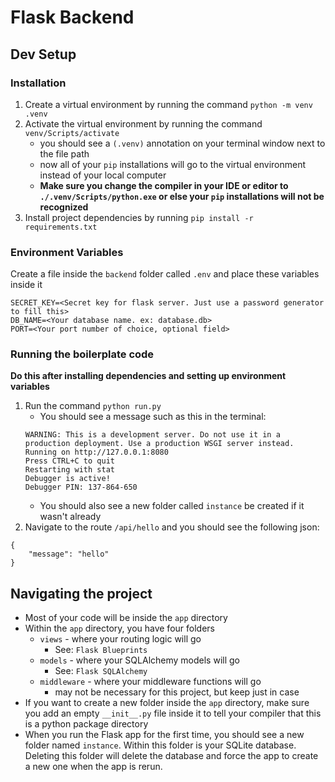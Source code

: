 # Flask Backend
## Dev Setup
### Installation
1. Create a virtual environment by running the command `python -m venv .venv`
2. Activate the virtual environment by running the command `venv/Scripts/activate`
    * you should see a `(.venv)` annotation on your terminal window next to the file path
    * now all of your `pip` installations will go to the virtual environment instead of your local computer
    * **Make sure you change the compiler in your IDE or editor to `./.venv/Scripts/python.exe` or else your `pip` installations will not be recognized**
3. Install project dependencies by running `pip install -r requirements.txt`

### Environment Variables
Create a file inside the `backend` folder called `.env` and place these variables inside it
```
SECRET_KEY=<Secret key for flask server. Just use a password generator to fill this>
DB_NAME=<Your database name. ex: database.db>
PORT=<Your port number of choice, optional field>
```

### Running the boilerplate code
**Do this after installing dependencies and setting up environment variables**
1. Run the command `python run.py`
    * You should see a message such as this in the terminal: 
    ```
    WARNING: This is a development server. Do not use it in a production deployment. Use a production WSGI server instead.
    Running on http://127.0.0.1:8080
    Press CTRL+C to quit
    Restarting with stat
    Debugger is active!
    Debugger PIN: 137-864-650    
    ```
    * You should also see a new folder called `instance` be created if it wasn't already
2. Navigate to the route `/api/hello` and you should see the following json:
```
{
    "message": "hello"
}
```

## Navigating the project
* Most of your code will be inside the `app` directory
* Within the `app` directory, you have four folders
    * `views` - where your routing logic will go
        * See: `Flask Blueprints`
    * `models` - where your SQLAlchemy models will go
        * See: `Flask SQLAlchemy`
    * `middleware` - where your middleware functions will go
        * may not be necessary for this project, but keep just in case
* If you want to create a new folder inside the `app` directory, make sure you add an empty `__init__.py` file inside it to tell your compiler that this is a python package directory
* When you run the Flask app for the first time, you should see a new folder named `instance`. Within this folder is your SQLite database. Deleting this folder will delete the database and force the app to create a new one when the app is rerun.
